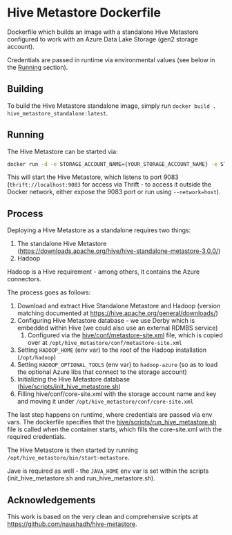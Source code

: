 # Hive Metastore Dockerfile

Dockerfile which builds an image with a standalone Hive Metastore configured to work with an Azure Data Lake Storage (gen2 storage account).

Credentials are passed in runtime via environmental values (see below in the [Running](#running) section).

## Building

To build the Hive Metastore standalone image, simply run `docker build . hive_metastore_standalone:latest`.

## Running

The Hive Metastore can be started via:

```bash
docker run -d -e STORAGE_ACCOUNT_NAME={YOUR_STORAGE_ACCOUNT_NAME} -e STORAGE_ACCOUNT_KEY="{YOUR_STORAGE_ACCOUNT_KEY}" hive_metastore_standalone:latest
```

This will start the Hive Metastore, which listens to port 9083 (`thrift://localhost:9083` for access via Thrift - to access it outside the Docker network, either expose the 9083 port or run using `--network=host`).

## Process

Deploying a Hive Metastore as a standalone requires two things:
1. The standalone Hive Metastore (https://downloads.apache.org/hive/hive-standalone-metastore-3.0.0/)
2. Hadoop

Hadoop is a Hive requirement - among others, it contains the Azure connectors.

The process goes as follows:
1. Download and extract Hive Standalone Metastore and Hadoop (version matching documented at https://hive.apache.org/general/downloads/)
2. Configuring Hive Metastore database - we use Derby which is embedded within Hive (we could also use an external RDMBS service)
    1. Configured via the [hive/conf/metastore-site.xml](conf/metastore-site.xml) file, which is copied over at `/opt/hive_metastore/conf/metastore-site.xml`
3. Setting `HADOOP_HOME` (env var) to the root of the Hadoop installation (`/opt/hadoop`)
4. Setting `HADOOP_OPTIONAL_TOOLS` (env var) to `hadoop-azure` (so as to load the optional Azure libs that connect to the storage account) 
5. Initializing the Hive Metastore database ([hive/scripts/init_hive_metastore.sh](scripts/init_hive_metastore.sh))
6. Filling hive/conf/core-site.xml with the storage account name and key and moving it under `/opt/hive_metastore/conf/core-site.xml`

The last step happens on runtime, where credentials are passed via env vars. The dockerfile specifies that the [hive/scripts/run_hive_metastore.sh](scripts/run_hive_metastore.sh) file is called when the container starts, which fills the core-site.xml with the required credentials.

The Hive Metastore is then started by running `/opt/hive_metastore/bin/start-metastore`.

Jave is required as well - the `JAVA_HOME` env var is set within the scripts (init_hive_metastore.sh and run_hive_metastore.sh).

## Acknowledgements

This work is based on the very clean and comprehensive scripts at https://github.com/naushadh/hive-metastore.

